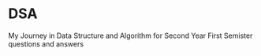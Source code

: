 # DSA
My Journey in Data Structure and Algorithm for Second Year First Semister
questions and answers
